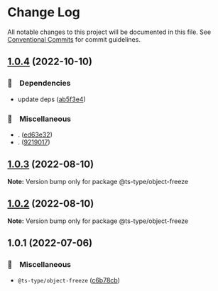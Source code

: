 # Change Log

All notable changes to this project will be documented in this file.
See [Conventional Commits](https://conventionalcommits.org) for commit guidelines.

## [1.0.4](https://github.com/bluelovers/ws-ts-type/compare/@ts-type/object-freeze@1.0.3...@ts-type/object-freeze@1.0.4) (2022-10-10)



### 📌　Dependencies

* update deps ([ab5f3e4](https://github.com/bluelovers/ws-ts-type/commit/ab5f3e48da1f10ddd4445ba6dda9a0a68c5f656f))


### 🔖　Miscellaneous

* . ([ed63e32](https://github.com/bluelovers/ws-ts-type/commit/ed63e326e593f2aac0258db1c6cf15db3d73d943))
* . ([9219017](https://github.com/bluelovers/ws-ts-type/commit/92190178fcf30f881c1d0d36fb141a3394ab3b38))



## [1.0.3](https://github.com/bluelovers/ws-ts-type/compare/@ts-type/object-freeze@1.0.2...@ts-type/object-freeze@1.0.3) (2022-08-10)

**Note:** Version bump only for package @ts-type/object-freeze





## [1.0.2](https://github.com/bluelovers/ws-ts-type/compare/@ts-type/object-freeze@1.0.1...@ts-type/object-freeze@1.0.2) (2022-08-10)

**Note:** Version bump only for package @ts-type/object-freeze





## 1.0.1 (2022-07-06)


### 🔖　Miscellaneous

* `@ts-type/object-freeze` ([c6b78cb](https://github.com/bluelovers/ws-ts-type/commit/c6b78cb4481d83337e8e981df108709bf2d258e3))
